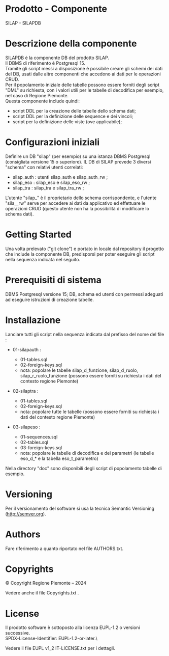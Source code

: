 # Prodotto - Componente
SILAP - SILAPDB

# Descrizione della componente
SILAPDB è la componente DB del prodotto SILAP.\
Il DBMS di riferimento è Postgresql 15.\
Tramite gli script messi a disposizione è possibile creare gli schemi dei dati del DB, usati dalle altre componenti che accedono ai dati per le operazioni CRUD. \
Per il popolamento iniziale delle tabelle possono essere forniti degli script "DML" su richiesta, con i valori utili per le tabelle di decodifica per esempio, nel caso di Regione Piemonte.\
Questa componente include quindi:
- script DDL per la creazione delle tabelle dello schema dati;
- script DDL per la definizione delle sequence e dei vincoli;
- script per la definizione delle viste (ove applicabile);

# Configurazioni iniziali
Definire un DB "silap" (per esempio) su una istanza DBMS Postgresql (consigliata versione 15 o superiore).
IL DB di SILAP prevede 3 diversi "schema" con relativi utenti correlati:
 - silap_auth : utenti silap_auth e silap_auth_rw ;
 - silap_eso : silap_eso e silap_eso_rw ;
 - silap_tra : silap_tra e silap_tra_rw ;
 
L'utente "silap_<suffisso>" è il proprietario dello schema corrispondente, e l'utente "sila_<suffisso>_rw" serve per accedere ai dati da applicativo ed effettuare le operazioni CRUD (questo utente non ha la possibilità di modificare lo schema dati).

# Getting Started
Una volta prelevato ("git clone") e portato in locale dal repository il progetto che include la componente DB, predisporsi per poter eseguire gli script nella sequenza indicata nel seguito.

# Prerequisiti di sistema
DBMS Postgresql versione 15; DB, schema ed utenti con permessi adeguati ad eseguire istruzioni di creazione tabelle.

# Installazione
Lanciare tutti gli script nella sequenza indicata dal prefisso del nome del file :

 - 01-silapauth :
   - 01-tables.sql
   - 02-foreign-keys.sql
   - nota: popolare le tabelle silap_d_funzione, silap_d_ruolo, silap_r_ruolo_funzione (possono essere forniti su richiesta i dati del contesto regione Piemonte)
    
 - 02-silaptra :
   - 01-tables.sql
   - 02-foreign-keys.sql
   - nota: popolare tutte le tabelle (possono essere forniti su richiesta i dati del contesto regione Piemonte)
    
 - 03-silapeso :
   - 01-sequences.sql
   - 02-tables.sql
   - 03-foreign-keys.sql
    - nota: popolare le tabelle di decodifica e dei parametri (le tabelle eso_d_* e la tabella eso_t_parametro)

Nella directory "doc" sono disponibili degli script di popolamento tabelle di esempio.

# Versioning
Per il versionamento del software si usa la tecnica Semantic Versioning (http://semver.org).

# Authors
Fare riferimento a quanto riportato nel file AUTHORS.txt.

# Copyrights

© Copyright Regione Piemonte – 2024

Vedere anche il file Copyrights.txt .

# License
Il prodotto software è sottoposto alla licenza EUPL-1.2 o versioni successive.\
SPDX-License-Identifier: EUPL-1.2-or-later.\

Vedere il file EUPL v1_2 IT-LICENSE.txt per i dettagli.

